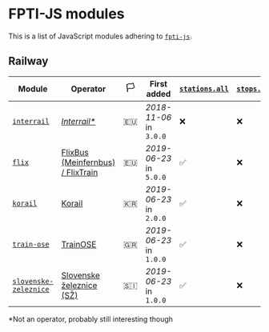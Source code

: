 # FPTI-JS modules

This is a list of JavaScript modules adhering to [`fpti-js`](readme.md).

## Railway

Module | Operator | 🏳️ | First added | [`stations.all`](docs/stations-stops-regions.all.md) | [`stops.all`](docs/stations-stops-regions.all.md) | [`regions.all`](docs/stations-stops-regions.all.md) | [`stations.search`](docs/stations-stops-regions.search.md) | [`stops.search`](docs/stations-stops-regions.search.md) | [`regions.search`](docs/stations-stops-regions.search.md) | [`stations.nearby`](docs/stations-stops-regions.nearby.md) | [`stops.nearby`](docs/stations-stops-regions.nearby.md) | [`regions.nearby`](docs/stations-stops-regions.nearby.md) | [`journeys`](docs/journeys.md) | [`stopovers`](docs/stopovers.md)
--- | --- | --- | --- | --- | --- | --- | --- | --- | --- | --- | --- | --- | --- | ---
[`interrail`](https://github.com/juliuste/interrail) | [*Interrail\**](https://www.interrail.eu/) | 🇪🇺 | *2018-11-06* in `3.0.0` |  ❌ | ❌ | ❌ | ✅ | ❌ | ❌ | ❌ | ❌ | ❌ | ✅ | ❌
[`flix`](https://github.com/juliuste/flix) | [FlixBus (Meinfernbus) / FlixTrain](https://www.flixbus.com/) | 🇪🇺 | *2019-06-23* in `5.0.0` |  ✅ | ❌ | ✅ | ❌ | ❌ | ❌ | ❌ | ❌ | ❌ | ✅ | ❌
[`korail`](https://github.com/juliuste/korail) | [Korail](https://www.letskorail.com/) | 🇰🇷 | *2019-06-23* in `2.0.0` |  ✅ | ❌ | ❌ | ❌ | ❌ | ❌ | ❌ | ❌ | ❌ | ✅ | ❌
[`train-ose`](https://github.com/juliuste/train-ose) | [TrainOSE](https://www.trainose.gr/) | 🇬🇷 | *2019-06-23* in `1.0.0` |  ✅ | ❌ | ❌ | ❌ | ❌ | ❌ | ❌ | ❌ | ❌ | ✅ | ❌
[`slovenske-zeleznice`](https://github.com/juliuste/slovenske-zeleznice) | [Slovenske železnice (SŽ)](http://www.slo-zeleznice.si/) | 🇸🇮 | *2019-06-23* in `1.0.0` |  ✅ | ❌ | ❌ | ❌ | ❌ | ❌ | ❌ | ❌ | ❌ | ✅ | ❌

\*Not an operator, probably still interesting though
